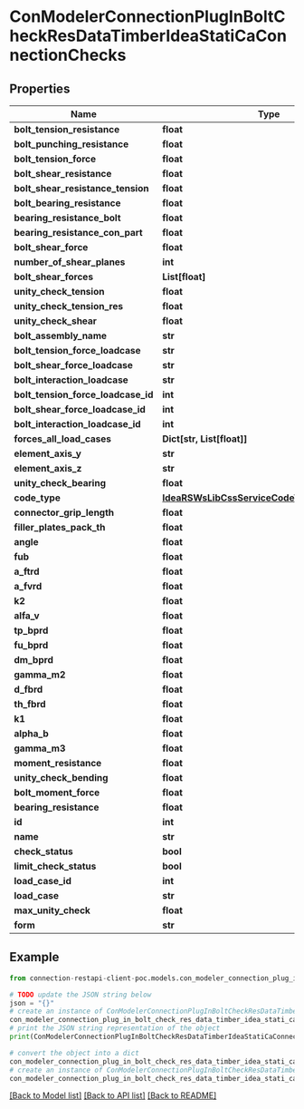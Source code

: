 # ConModelerConnectionPlugInBoltCheckResDataTimberIdeaStatiCaConnectionChecks


## Properties

Name | Type | Description | Notes
------------ | ------------- | ------------- | -------------
**bolt_tension_resistance** | **float** |  | [optional] 
**bolt_punching_resistance** | **float** |  | [optional] 
**bolt_tension_force** | **float** |  | [optional] 
**bolt_shear_resistance** | **float** |  | [optional] 
**bolt_shear_resistance_tension** | **float** |  | [optional] 
**bolt_bearing_resistance** | **float** |  | [optional] 
**bearing_resistance_bolt** | **float** |  | [optional] 
**bearing_resistance_con_part** | **float** |  | [optional] 
**bolt_shear_force** | **float** |  | [optional] 
**number_of_shear_planes** | **int** |  | [optional] 
**bolt_shear_forces** | **List[float]** |  | [optional] 
**unity_check_tension** | **float** |  | [optional] 
**unity_check_tension_res** | **float** |  | [optional] 
**unity_check_shear** | **float** |  | [optional] 
**bolt_assembly_name** | **str** |  | [optional] 
**bolt_tension_force_loadcase** | **str** |  | [optional] 
**bolt_shear_force_loadcase** | **str** |  | [optional] 
**bolt_interaction_loadcase** | **str** |  | [optional] 
**bolt_tension_force_loadcase_id** | **int** |  | [optional] 
**bolt_shear_force_loadcase_id** | **int** |  | [optional] 
**bolt_interaction_loadcase_id** | **int** |  | [optional] 
**forces_all_load_cases** | **Dict[str, List[float]]** |  | [optional] 
**element_axis_y** | **str** |  | [optional] 
**element_axis_z** | **str** |  | [optional] 
**unity_check_bearing** | **float** |  | [optional] 
**code_type** | [**IdeaRSWsLibCssServiceCodeTypeCIBasicTypes**](IdeaRSWsLibCssServiceCodeTypeCIBasicTypes.md) |  | [optional] 
**connector_grip_length** | **float** |  | [optional] 
**filler_plates_pack_th** | **float** |  | [optional] 
**angle** | **float** |  | [optional] 
**fub** | **float** |  | [optional] 
**a_ftrd** | **float** |  | [optional] 
**a_fvrd** | **float** |  | [optional] 
**k2** | **float** |  | [optional] 
**alfa_v** | **float** |  | [optional] 
**tp_bprd** | **float** |  | [optional] 
**fu_bprd** | **float** |  | [optional] 
**dm_bprd** | **float** |  | [optional] 
**gamma_m2** | **float** |  | [optional] 
**d_fbrd** | **float** |  | [optional] 
**th_fbrd** | **float** |  | [optional] 
**k1** | **float** |  | [optional] 
**alpha_b** | **float** |  | [optional] 
**gamma_m3** | **float** |  | [optional] 
**moment_resistance** | **float** |  | [optional] 
**unity_check_bending** | **float** |  | [optional] 
**bolt_moment_force** | **float** |  | [optional] 
**bearing_resistance** | **float** |  | [optional] 
**id** | **int** |  | [optional] 
**name** | **str** |  | [optional] 
**check_status** | **bool** |  | [optional] 
**limit_check_status** | **bool** |  | [optional] 
**load_case_id** | **int** |  | [optional] 
**load_case** | **str** |  | [optional] 
**max_unity_check** | **float** |  | [optional] 
**form** | **str** |  | [optional] 

## Example

```python
from connection-restapi-client-poc.models.con_modeler_connection_plug_in_bolt_check_res_data_timber_idea_stati_ca_connection_checks import ConModelerConnectionPlugInBoltCheckResDataTimberIdeaStatiCaConnectionChecks

# TODO update the JSON string below
json = "{}"
# create an instance of ConModelerConnectionPlugInBoltCheckResDataTimberIdeaStatiCaConnectionChecks from a JSON string
con_modeler_connection_plug_in_bolt_check_res_data_timber_idea_stati_ca_connection_checks_instance = ConModelerConnectionPlugInBoltCheckResDataTimberIdeaStatiCaConnectionChecks.from_json(json)
# print the JSON string representation of the object
print(ConModelerConnectionPlugInBoltCheckResDataTimberIdeaStatiCaConnectionChecks.to_json())

# convert the object into a dict
con_modeler_connection_plug_in_bolt_check_res_data_timber_idea_stati_ca_connection_checks_dict = con_modeler_connection_plug_in_bolt_check_res_data_timber_idea_stati_ca_connection_checks_instance.to_dict()
# create an instance of ConModelerConnectionPlugInBoltCheckResDataTimberIdeaStatiCaConnectionChecks from a dict
con_modeler_connection_plug_in_bolt_check_res_data_timber_idea_stati_ca_connection_checks_from_dict = ConModelerConnectionPlugInBoltCheckResDataTimberIdeaStatiCaConnectionChecks.from_dict(con_modeler_connection_plug_in_bolt_check_res_data_timber_idea_stati_ca_connection_checks_dict)
```
[[Back to Model list]](../README.md#documentation-for-models) [[Back to API list]](../README.md#documentation-for-api-endpoints) [[Back to README]](../README.md)


